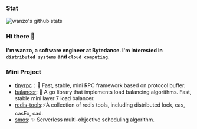 ### Stat

<img  src="https://github-readme-stats-git-masterrstaa-rickstaa.vercel.app/api?username=zehuamama" alt="wanzo's github stats" />

### Hi there 👋 
#### I'm wanzo, a software engineer at Bytedance. I'm interested in `distributed systems` and `cloud computing`.

### Mini Project

* [tinyrpc](https://github.com/zehuamama/tinyrpc)：🚀 Fast, stable, mini RPC framework based on protocol buffer.
* [balancer](https://github.com/zehuamama/balancer): 🎉 A go library that implements load balancing algorithms. Fast, stable mini layer 7 load balancer.
* [redis-tools](https://github.com/zehuamama/redis-tools):⚡A collection of redis tools, including distributed lock, cas, casEx, cad.
* [smos](https://github.com/zehuamama/smos): ✨ Serverless multi-objective scheduling algorithm.

<!--
**zehuamama/zehuamama** is a ✨ _special_ ✨ repository because its `README.md` (this file) appears on your GitHub profile.

Here are some ideas to get you started:

- 🔭 I’m currently working on ...
- 🌱 I’m currently learning ...
- 👯 I’m looking to collaborate on ...
- 🤔 I’m looking for help with ...
- 💬 Ask me about ...
- 📫 How to reach me: ...
- 😄 Pronouns: ...
- ⚡ Fun fact: ...
-->
